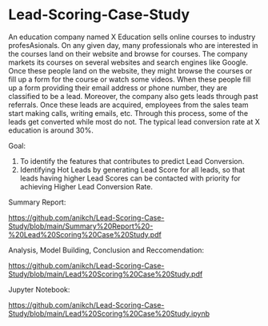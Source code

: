 # Lead-Scoring-Case-Study
An education company named X Education sells online courses to industry profesAsionals. On any given day, many professionals who are interested in 
the courses land on their website and browse for courses.
The company markets its courses on several websites and search engines like Google. Once these people land on the website, 
they might browse the courses or fill up a form for the course or watch some videos. When these people fill up a form providing their email address or phone number, 
they are classified to be a lead. Moreover, the company also gets leads through past referrals. Once these leads are acquired, employees from the sales team start making calls, 
writing emails, etc. Through this process, some of the leads get converted while most do not. The typical lead conversion rate at X education is around 30%. 

Goal: 
1. To identify the features that contributes to predict Lead Conversion. 
2. Identifying Hot Leads by generating Lead Score for all leads, so that leads having higher Lead Scores can be contacted with priority for achieving Higher Lead Conversion Rate.

Summary Report:

https://github.com/anikch/Lead-Scoring-Case-Study/blob/main/Summary%20Report%20-%20Lead%20Scoring%20Case%20Study.pdf

Analysis, Model Building, Conclusion and Reccomendation:

https://github.com/anikch/Lead-Scoring-Case-Study/blob/main/Lead%20Scoring%20Case%20Study.pdf

Jupyter Notebook:

https://github.com/anikch/Lead-Scoring-Case-Study/blob/main/Lead%20Scoring%20Case%20Study.ipynb
